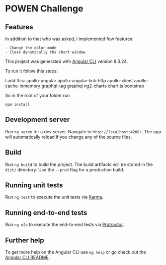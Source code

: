 # POWEN Challenge

## Features

In addition to that who was asked, I implemented few features:
    
    - Change the color mode
    - Close dynamically the chart window


This project was generated with [Angular CLI](https://github.com/angular/angular-cli) version 8.3.24.

To run it follow this steps:

I add this: 
apollo-angular 
apollo-angular-link-http 
apollo-client 
apollo-cache-inmemory 
graphql-tag 
graphql 
ng2-charts 
chart.js 
bootstrap

So in the root of your folder run

    npm install 

## Development server

Run `ng serve` for a dev server. Navigate to `http://localhost:4200/`. The app will automatically reload if you change any of the source files.

## Build

Run `ng build` to build the project. The build artifacts will be stored in the `dist/` directory. Use the `--prod` flag for a production build.

## Running unit tests

Run `ng test` to execute the unit tests via [Karma](https://karma-runner.github.io).

## Running end-to-end tests

Run `ng e2e` to execute the end-to-end tests via [Protractor](http://www.protractortest.org/).

## Further help

To get more help on the Angular CLI use `ng help` or go check out the [Angular CLI README](https://github.com/angular/angular-cli/blob/master/README.md).
